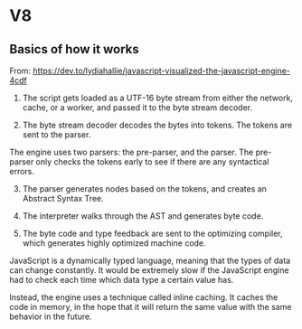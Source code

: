 # V8

## Basics of how it works

From: https://dev.to/lydiahallie/javascript-visualized-the-javascript-engine-4cdf

1. The script gets loaded as a UTF-16 byte stream from either the network, cache, or a worker, and passed it to the byte stream decoder.

2. The byte stream decoder decodes the bytes into tokens. The tokens are sent to the parser.

  The engine uses two parsers: the pre-parser, and the parser. The pre-parser only checks the tokens early to see if there are any syntactical errors.

3. The parser generates nodes based on the tokens, and creates an Abstract Syntax Tree.

4. The interpreter walks through the AST and generates byte code.

5. The byte code and type feedback are sent to the optimizing compiler, which generates highly optimized machine code.

  JavaScript is a dynamically typed language, meaning that the types of data can change constantly. It would be extremely slow if the JavaScript engine had to check each time which data type a certain value has.
  
  Instead, the engine uses a technique called inline caching. It caches the code in memory, in the hope that it will return the same value with the same behavior in the future.
